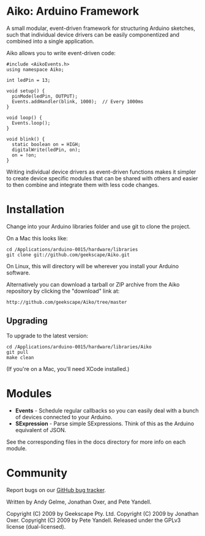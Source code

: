 Aiko: Arduino Framework
=======================

A small modular, event-driven framework for structuring Arduino
sketches, such that individual device drivers can be easily
componentized and combined into a single application.

Aiko allows you to write event-driven code:

    #include <AikoEvents.h>
    using namespace Aiko;

    int ledPin = 13;

    void setup() {
      pinMode(ledPin, OUTPUT);
      Events.addHandler(blink, 1000);  // Every 1000ms
    }

    void loop() {
      Events.loop();
    }

    void blink() {
      static boolean on = HIGH;
      digitalWrite(ledPin, on);
      on = !on;
    }

Writing individual device drivers as event-driven functions makes it
simpler to create device specific modules that can be shared with others
and easier to then combine and integrate them with less code changes.


Installation
============

Change into your Arduino libraries folder and use git to clone the project.

On a Mac this looks like:

    cd /Applications/arduino-0015/hardware/libraries
    git clone git://github.com/geekscape/Aiko.git

On Linux, this will directory will be wherever you install your Arduino
software.

Alternatively you can download a tarball or ZIP archive from the Aiko
repository by clicking the "download" link at:

    http://github.com/geekscape/Aiko/tree/master

Upgrading
---------

To upgrade to the latest version:

    cd /Applications/arduino-0015/hardware/libraries/Aiko
    git pull
    make clean

(If you're on a Mac, you'll need XCode installed.)


Modules
=======

- **Events** - Schedule regular callbacks so you can easily deal with
  a bunch of devices connected to your Arduino.
- **SExpression** - Parse simple SExpressions. Think of this as the
  Arduino equivalent of JSON.

See the corresponding files in the docs directory for more info on each module.


Community
=========

Report bugs on our [GitHub bug tracker](http://github.com/geekscape/Aiko/issues).

Written by Andy Gelme, Jonathan Oxer, and Pete Yandell.

Copyright (C) 2009 by Geekscape Pty. Ltd.
Copyright (C) 2009 by Jonathan Oxer.
Copyright (C) 2009 by Pete Yandell.
Released under the GPLv3 license (dual-licensed).
